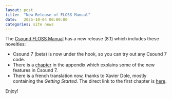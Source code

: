 ```yaml
---
layout: post
title:  "New Release of FLOSS Manual"
date:   2025-10-04 00:00:00
categories: site news
---
```


The [Csound FLOSS Manual](https://flossmanual.csound.com/) has a new release (8.1) which includes these novelties:

- Csound 7 (beta) is now under the hook, so you can try out any Csound 7 code.  
- There is a [chapter](https://flossmanual.csound.com/basics/csound7) in the appendix which explains some of the new features in Csound 7.  
- There is a french translation now, thanks to Xavier Dole, mostly containing the *Getting Started*. The direct link to the first chapter is [here](https://flossmanual.csound.com/fr/premiers-pas/gs-01).

Enjoy!
